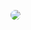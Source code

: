 <img style="border-radius: 10px;" src="https://cdn.discordapp.com/attachments/902968664133890079/947523971937615975/Ashelances2.png"></img>
